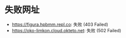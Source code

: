 # 失败网址
- https://figura.hpbmm.repl.co: 失败 (403
Failed)
- https://oko-limkon.cloud.okteto.net: 失败 (502
Failed)
